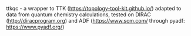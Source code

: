 ttkqc - a wrapper to TTK (https://topology-tool-kit.github.io/) adapted to data from quantum chemistry calculations, 
tested on DIRAC (http://diracprogram.org) and ADF (https://www.scm.com/ through pyadf: https://www.pyadf.org/)

